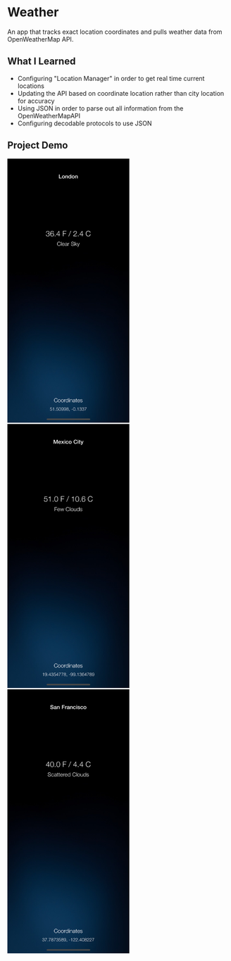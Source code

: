 # Weather
An app that tracks exact location coordinates and pulls weather data from OpenWeatherMap API.

## What I Learned
* Configuring "Location Manager" in order to get real time current locations
* Updating the API based on coordinate location rather than city location for accuracy 
* Using JSON in order to parse out all information from the OpenWeatherMapAPI
* Configuring decodable protocols to use JSON 

## Project Demo
<img src="https://github.com/NolanOfficial/Weather/blob/master/Screenshot%201.png" height="600" width="277">
<img src="https://github.com/NolanOfficial/Weather/blob/master/Screenshot%202.png" height="600" width="277">
<img src="https://github.com/NolanOfficial/Weather/blob/master/Screenshot%203.png" height="600" width="277">
 
